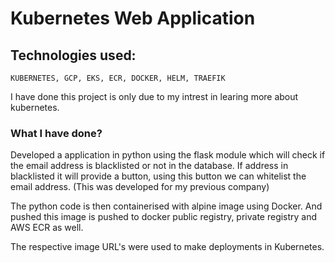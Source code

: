 # Kubernetes Web Application

## Technologies used:

```
KUBERNETES, GCP, EKS, ECR, DOCKER, HELM, TRAEFIK
```


I have done this project is only due to my intrest in learing more about kubernetes.


### What I have done?

Developed a application in python using the flask module which will check if the email address is blacklisted or not in the database.
If address in blacklisted it will provide a button, using this button we can whitelist the email address. (This was developed for my previous company)

The python code is then containerised with alpine image using Docker. And pushed this image is pushed to docker public registry, private registry and AWS ECR as well.

The respective image URL's were used to make deployments in Kubernetes.

